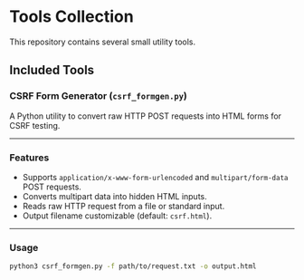 # Tools Collection

This repository contains several small utility tools.

## Included Tools

### CSRF Form Generator (`csrf_formgen.py`)

A Python utility to convert raw HTTP POST requests into HTML forms for CSRF testing.

---

### Features

- Supports `application/x-www-form-urlencoded` and `multipart/form-data` POST requests.
- Converts multipart data into hidden HTML inputs.
- Reads raw HTTP request from a file or standard input.
- Output filename customizable (default: `csrf.html`).

---

### Usage

```bash
python3 csrf_formgen.py -f path/to/request.txt -o output.html
